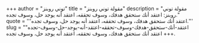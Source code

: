 +++
author = "توني روبنز"
title = "مقولة توني روبنز"
description = "مقولة توني روبنز: اعتقد أنك ستحقق هدفك، وسوف تحققه، اعتقد أنه يوجد حل، وسوف تجده."
quote = '''اعتقد أنك ستحقق هدفك، وسوف تحققه، اعتقد أنه يوجد حل، وسوف تجده.''' 
slug = "اعتقد-أنك-ستحقق-هدفك-وسوف-تحققه-اعتقد-أنه-يوجد-حل-وسوف-تجده"
+++
اعتقد أنك ستحقق هدفك، وسوف تحققه، اعتقد أنه يوجد حل، وسوف تجده.
